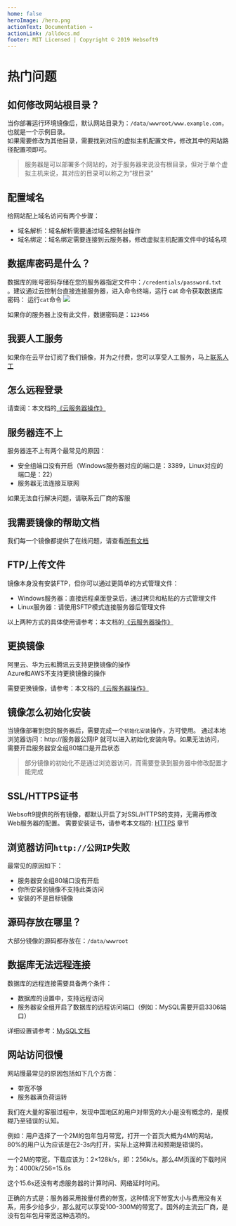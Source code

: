 ```yaml
---
home: false
heroImage: /hero.png
actionText: Documentation →
actionLink: /alldocs.md
footer: MIT Licensed | Copyright © 2019 Websoft9
---
```


# 热门问题

## 如何修改网站根目录？

当你部署运行环境镜像后，默认网站目录为：`/data/wwwroot/www.example.com`，也就是一个示例目录。  
如果需要修改为其他目录，需要找到对应的虚拟主机配置文件，修改其中的网站路径配置项即可。

> 服务器是可以部署多个网站的，对于服务器来说没有根目录，但对于单个虚拟主机来说，其对应的目录可以称之为“根目录”

## 配置域名

给网站配上域名访问有两个步骤：
* 域名解析：域名解析需要通过域名控制台操作
* 域名绑定：域名绑定需要连接到云服务器，修改虚拟主机配置文件中的域名项

## 数据库密码是什么？

数据库的账号密码存储在您的服务器指定文件中：`/credentials/password.txt`  。建议通过云控制台直接连接服务器，进入命令终端，运行 cat 命令获取数据库密码： 运行`cat`命令
![](https://libs.websoft9.com/Websoft9/DocsPicture/zh/common/catdbpassword-websoft9.png)

如果你的服务器上没有此文件，数据密码是：`123456`

## 我要人工服务

如果你在云平台订阅了我们镜像，并为之付费，您可以享受人工服务，马上[联系人工](https://support.websoft9.com/zh/contact.html)

## 怎么远程登录

请查阅：本文档的[《云服务器操作》](/zh/tech-instance.md)

## 服务器连不上

服务器连不上有两个最常见的原因：

* 安全组端口没有开启（Windows服务器对应的端口是：3389，Linux对应的端口是：22）
* 服务器无法连接互联网

如果无法自行解决问题，请联系云厂商的客服

## 我需要镜像的帮助文档

我们每一个镜像都提供了在线问题，请查看[所有文档](https://support.websoft9.com/zh/alldocs.html)

## FTP/上传文件

镜像本身没有安装FTP，但你可以通过更简单的方式管理文件：

* Windows服务器：直接远程桌面登录后，通过拷贝和粘贴的方式管理文件
* Linux服务器：请使用SFTP模式连接服务器后管理文件

以上两种方式的具体使用请参考：本文档的[《云服务器操作》](/zh/tech-instance.md)

## 更换镜像

阿里云、华为云和腾讯云支持更换镜像的操作  
Azure和AWS不支持更换镜像的操作

需要更换镜像，请参考：本文档的[《云服务器操作》](/zh/tech-instance.md)


## 镜像怎么初始化安装

当镜像部署到您的服务器后，需要完成一个`初始化安装`操作，方可使用。
通过本地浏览器访问：http://服务器公网IP 就可以进入初始化安装向导。如果无法访问，需要开启服务器安全组80端口是开启状态

> 部分镜像的初始化不是通过浏览器访问，而需要登录到服务器中修改配置才能完成

## SSL/HTTPS证书

Websoft9提供的所有镜像，都默认开启了对SSL/HTTPS的支持，无需再修改Web服务器的配置。
需要安装证书，请参考本文档的: [HTTPS](/zh/tech-https.md) 章节


## 浏览器访问`http://公网IP`失败

最常见的原因如下：

* 服务器安全组80端口没有开启
* 你所安装的镜像不支持此类访问
* 安装的不是目标镜像


## 源码存放在哪里？

大部分镜像的源码都存放在：`/data/wwwroot`


## 数据库无法远程连接

数据库的远程连接需要具备两个条件：

* 数据库的设置中，支持远程访问
* 服务器安全组开启了数据库的远程访问端口（例如：MySQL需要开启3306端口）

详细设置请参考：[MySQL文档](https://support.websoft9.com/mysql/zh)


## 网站访问很慢

网站慢最常见的原因包括如下几个方面：

* 带宽不够
* 服务器满负荷运转

我们在大量的客服过程中，发现中国地区的用户对带宽的大小是没有概念的，是模糊乃至错误的认知。  

例如：用户选择了一个2M的包年包月带宽，打开一个首页大概为4M的网站，80%的用户认为应该是在2-3s内打开，实际上这种算法和预期是错误的。

一个2M的带宽，下载应该为：2×128k/s，即：256k/s。那么4M页面的下载时间为：4000k/256=15.6s

这个15.6s还没有考虑服务器的计算时间、网络延时时间。

正确的方式是：服务器采用按量付费的带宽，这种情况下带宽大小与费用没有关系，用多少给多少，那么就可以享受100-300M的带宽了。国外的主流云厂商，是没有包年包月带宽这种选项的。
